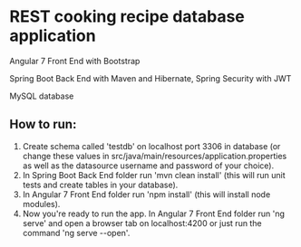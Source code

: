 # REST cooking recipe database application

Angular 7 Front End with Bootstrap

Spring Boot Back End with Maven and Hibernate, Spring Security with JWT

MySQL database


## How to run:

1. Create schema called 'testdb' on localhost port 3306 in database (or change these values in src/java/main/resources/application.properties as well as the datasource username and password of your choice).
2. In Spring Boot Back End folder run 'mvn clean install' (this will run unit tests and create tables in your database).
3. In Angular 7 Front End folder run 'npm install' (this will install node modules).
4. Now you're ready to run the app. In Angular 7 Front End folder run 'ng serve' and open a browser tab on localhost:4200 or just run the command 'ng serve --open'.
